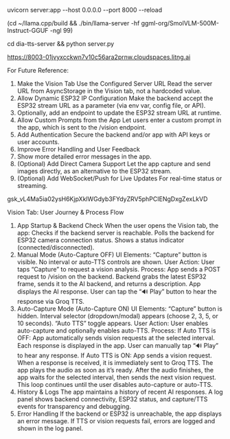 uvicorn server:app --host 0.0.0.0 --port 8000 --reload

(cd ~/llama.cpp/build && ./bin/llama-server -hf ggml-org/SmolVLM-500M-Instruct-GGUF -ngl 99)


cd dia-tts-server && python server.py


https://8003-01jvyxcckwn7v10c56ara2prnw.cloudspaces.litng.ai






For Future Reference:
1) Make the Vision Tab Use the Configured Server URL
Read the server URL from AsyncStorage in the Vision tab, not a hardcoded value.
2) Allow Dynamic ESP32 IP Configuration
Make the backend accept the ESP32 stream URL as a parameter (via env var, config file, or API).
3) Optionally, add an endpoint to update the ESP32 stream URL at runtime.
4) Allow Custom Prompts from the App
Let users enter a custom prompt in the app, which is sent to the /vision endpoint.
5) Add Authentication
Secure the backend and/or app with API keys or user accounts.
6) Improve Error Handling and User Feedback
7) Show more detailed error messages in the app.
8) (Optional) Add Direct Camera Support
Let the app capture and send images directly, as an alternative to the ESP32 stream.
9) (Optional) Add WebSocket/Push for Live Updates
For real-time status or streaming.


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


Vision Tab: User Journey & Process Flow
1. App Startup & Backend Check
When the user opens the Vision tab, the app:
Checks if the backend server is reachable.
Polls the backend for ESP32 camera connection status.
Shows a status indicator (connected/disconnected).
2. Manual Mode (Auto-Capture OFF)
UI Elements:
“Capture” button is visible.
No interval or auto-TTS controls are shown.
User Action:
User taps “Capture” to request a vision analysis.
Process:
App sends a POST request to /vision on the backend.
Backend grabs the latest ESP32 frame, sends it to the AI backend, and returns a description.
App displays the AI response.
User can tap the “🔊 Play” button to hear the response via Groq TTS.
3. Auto-Capture Mode (Auto-Capture ON)
UI Elements:
“Capture” button is hidden.
Interval selector (dropdown/modal) appears (choose 2, 3, 5, or 10 seconds).
“Auto TTS” toggle appears.
User Action:
User enables auto-capture and optionally enables auto-TTS.
Process:
If Auto TTS is OFF:
App automatically sends vision requests at the selected interval.
Each response is displayed in the app.
User can manually tap “🔊 Play” to hear any response.
If Auto TTS is ON:
App sends a vision request.
When a response is received, it is immediately sent to Groq TTS.
The app plays the audio as soon as it’s ready.
After the audio finishes, the app waits for the selected interval, then sends the next vision request.
This loop continues until the user disables auto-capture or auto-TTS.
4. History & Logs
The app maintains a history of recent AI responses.
A log panel shows backend connectivity, ESP32 status, and capture/TTS events for transparency and debugging.
5. Error Handling
If the backend or ESP32 is unreachable, the app displays an error message.
If TTS or vision requests fail, errors are logged and shown in the log panel.
